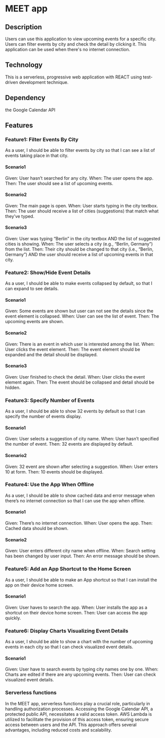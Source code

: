 # MEET app

## Description

Users can use this application to view upcoming events for a specific city. Users can filter events by city and check the detail by clicking it. This application can be used when there's no internet connection.

## Technology

This is a serverless, progressive web application with REACT using test-driven development technique.

## Dependency

the Google Calendar API

## Features

### Feature1: Filter Events By City

As a user, I should be able to filter events by city so that I can see a list of events taking place in that city.

#### Scenario1

Given: User hasn’t searched for any city.
When: The user opens the app.
Then: The user should see a list of upcoming events.

#### Scenario2

Given: The main page is open.
When: User starts typing in the city textbox.
Then: The user should receive a list of cities (suggestions) that match what they’ve typed.

#### Scenario3

Given: User was typing “Berlin” in the city textbox AND the list of suggested cities is showing.
When: The user selects a city (e.g., “Berlin, Germany”) from the list.
Then: Their city should be changed to that city (i.e., “Berlin, Germany”) AND the user should receive a list of upcoming events in that city.

### Feature2: Show/Hide Event Details

As a user, I should be able to make events collapsed by default, so that I can expand to see details.

#### Scenario1

Given: Some events are shown but user can not see the details since the event element is collapsed.
When: User can see the list of event.
Then: The upcoming events are shown.

#### Scenario2

Given: There is an event in which user is interested among the list.
When: User clicks the event element.
Then: The event element should be expanded and the detail should be displayed.

#### Scenario3

Given: User finished to check the detail.
When: User clicks the event element again.
Then: The event should be collapsed and detail should be hidden.

### Feature3: Specify Number of Events

As a user, I should be able to show 32 events by default so that I can specify the number of events display.

#### Scenario1

Given: User selects a suggestion of city name.
When: User hasn’t specified the number of event.
Then: 32 events are displayed by default.

#### Scenario2

Given: 32 event are shown after selecting a suggestion.
When: User enters 10 at form.
Then: 10 events should be displayed.

### Feature4: Use the App When Offline

As a user, I should be able to show cached data and error message when there’s no internet connection so that I can use the app when offline.

#### Scenario1

Given: There’s no internet connection.
When: User opens the app.
Then: Cached data should be shown.

#### Scenario2

Given: User enters different city name when offline.
When: Search setting has been changed by user input.
Then: An error message should be shown.

### Feature5: Add an App Shortcut to the Home Screen

As a user, I should be able to make an App shortcut so that I can install the app on their device home screen.

#### Scenario1

Given: User haves to search the app.
When: User installs the app as a shortcut on their device home screen.
Then: User can access the app quickly.

### Feature6: Display Charts Visualizing Event Details

As a user, I should be able to show a chart with the number of upcoming events in each city so that I can check visualized event details.

#### Scenario1

Given: User have to search events by typing city names one by one.
When: Charts are edited if there are any upcoming events.
Then: User can check visualized event details.

### Serverless functions

In the MEET app, serverless functions play a crucial role, particularly in handling authorization processes. Accessing the Google Calendar API, a protected public API, necessitates a valid access token. AWS Lambda is utilized to facilitate the provision of this access token, ensuring secure access between users and the API. This approach offers several advantages, including reduced costs and scalability.
